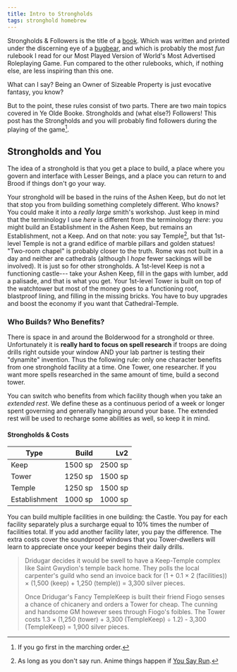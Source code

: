 ```yaml
---
title: Intro to Strongholds
tags: stronghold homebrew
---
```


Strongholds & Followers is the title of a [book].
Which was written and printed under the discerning eye of a [bugbear],
and which is probably the most _fun_ rulebook I read for our Most Played Version of World's Most Advertised Roleplaying Game.
Fun compared to the other rulebooks,
which, if nothing else, are less inspiring than this one.

What can I say?
Being an Owner of Sizeable Property is just evocative fantasy, you know?

But to the point, these rules consist of two parts.
There are two main topics covered in Ye Olde Booke.
Strongholds and (what else?) Followers!
This post has the Strongholds
and you will probably find followers during the playing of the game[^march].

## Strongholds and You

The idea of a stronghold is that you get
a place to build,
a place where you govern and interface with Lesser Beings,
and a place you can return to and Brood if things don't go your way.

Your stronghold will be based in the ruins of the Ashen Keep,
but do not let that stop you from building something completely different.
Who knows?
You could make it into a _really large_ smith's workshop.
Just keep in mind that the terminology I use _here_ is different from the terminology _there_:
you might build an Establishment in the Ashen Keep,
but remains an Establishment, not a Keep.
And on that note:
you say Temple[^run],
but that 1st-level Temple is not a grand edifice of marble pillars and golden statues!
"Two-room chapel" is probably closer to the truth.
Rome was not built in a day
and neither are cathedrals (although I _hope_ fewer sackings will be involved).
It is just so for other strongholds.
A 1st-level Keep is not a functioning castle---
take your Ashen Keep, fill in the gaps with lumber, add a palisade, and that is what you get.
Your 1st-level Tower is built on top of the watchtower
but most of the money goes to a functioning roof, blastproof lining, and filling in the missing bricks.
You have to buy upgrades and boost the economy if you want that Cathedral-Temple.

### Who Builds? Who Benefits?

There is space in and around the Bolderwood for a stronghold or three.
Unfortunately it is **really hard to focus on spell research**
if troops are doing drills right outside your window
AND your lab partner is testing their "dynamite" invention.
Thus the following rule:
only one character benefits from one stronghold facility at a time.
One Tower, one researcher.
If you want more spells researched in the same amount of time,
build a second tower.

You can switch who benefits from which facility though when you take an _extended rest_.
We define these as a continuous period of a week or longer spent governing
and generally hanging around your base.
The extended rest will be used to recharge some abilities as well,
so keep it in mind.

#### Strongholds & Costs

| Type          |   Build |     Lv2 |
| ------------- | ------: | ------: |
| Keep          | 1500 sp | 2500 sp |
| Tower         | 1250 sp | 1500 sp |
| Temple        | 1250 sp | 1500 sp |
| Establishment | 1000 sp | 1000 sp |

You can build multiple facilities in one building: the Castle.
You pay for each facility separately
plus a surcharge equal to 10% times the number of facilities total.
If you add another facility later, you pay the difference.
The extra costs cover the soundproof windows
that you Tower-dwellers will learn to appreciate once your keeper begins their daily drills.

> Dridugar decides it would be swell to have a Keep-Temple complex
> like Saint Gwydion's temple back home.
> They polls the local carpenter's guild who send an invoice back
> for (1 + 0.1 &times; 2 (facilities)) &times; (1,500 (keep) + 1,250 (temple)) = 3,300 silver pieces.
>
> Once Dridugar's Fancy TempleKeep is built
> their friend Fiogo senses a chance of chicanery and orders a Tower for cheap.
> The cunning and handsome GM however sees through Fiogo's foibles.
> The Tower costs 1.3 &times; (1,250 (tower) + 3,300 (TempleKeep) &divide; 1.2) - 3,300 (TempleKeep) = 1,900 silver pieces.

[book]: https://shop.mcdmproductions.com/collections/strongholds-followers-books/products/strongholds-followers-hardcover
[bugbear]: https://www.youtube.com/@mcolville

[^run]:
    As long as you don't say run.
    Anime things happen if [You Say Run](https://www.youtube.com/watch?v=iYZIUtDAFIw).

[^march]: If you go first in the marching order.
